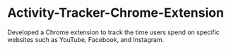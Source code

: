 # Activity-Tracker-Chrome-Extension
Developed a Chrome extension to track the time users spend on specific websites such as YouTube, Facebook, and Instagram.
